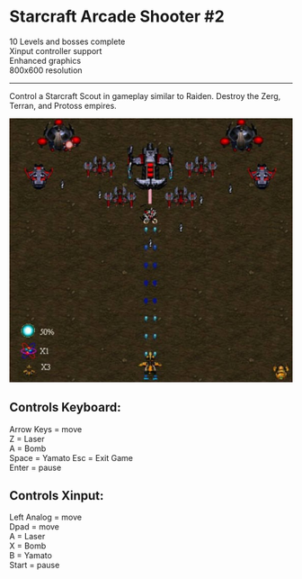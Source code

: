 # Starcraft Arcade Shooter #2

10 Levels and bosses complete  
Xinput controller support  
Enhanced graphics  
800x600 resolution  

-------------------------

Control a Starcraft Scout in gameplay similar to Raiden. Destroy the Zerg, Terran, and Protoss empires.

![Screenshot](https://github.com/timeblade0/starcraft_arcade_shooter/blob/SCAS2-GMS2/screenshot.jpg)

Controls Keyboard:  
-------------------------  
Arrow Keys = move  
Z = Laser  
A = Bomb  
Space = Yamato
Esc = Exit Game  
Enter = pause  

Controls Xinput:  
-------------------------  
Left Analog = move  
Dpad = move  
A = Laser  
X = Bomb  
B = Yamato  
Start = pause  
